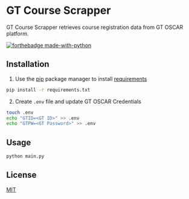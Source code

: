 # GT Course Scrapper

GT Course Scrapper retrieves course registration data from GT OSCAR platform.

[![forthebadge made-with-python](http://ForTheBadge.com/images/badges/made-with-python.svg)](https://www.python.org/)

## Installation

1. Use the [pip](https://pip.pypa.io/en/stable/) package manager to install [requirements](./requirements.txt)

```bash
pip install -r requirements.txt
```

2. Create `.env` file and update GT OSCAR Credentials

```bash
touch .env
echo "GTID=<GT ID>" >> .env
echo "GTPW=<GT Password>" >> .env
```

## Usage

```bash
python main.py
```

## License

[MIT](https://choosealicense.com/licenses/mit/)
